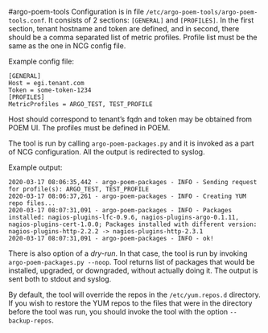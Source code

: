 #argo-poem-tools
Configuration is in file `/etc/argo-poem-tools/argo-poem-tools.conf`. It consists of 2 sections: `[GENERAL]` and `[PROFILES]`. In the first section, tenant hostname and token are defined, and in second, there should be a comma separated list of metric profiles. Profile list must be the same as the one in NCG config file. 

Example config file:
```
[GENERAL]
Host = egi.tenant.com
Token = some-token-1234
[PROFILES]
MetricProfiles = ARGO_TEST, TEST_PROFILE
```

Host should correspond to tenant’s fqdn and token may be obtained from POEM UI. The profiles must be defined in POEM.

The tool is run by calling `argo-poem-packages.py` and it is invoked as a part of NCG configuration. All the output is redirected to syslog.

Example output:
```
2020-03-17 08:06:35,442 - argo-poem-packages - INFO - Sending request for profile(s): ARGO_TEST, TEST_PROFILE
2020-03-17 08:06:37,261 - argo-poem-packages - INFO - Creating YUM repo files...
2020-03-17 08:07:31,091 - argo-poem-packages - INFO - Packages installed: nagios-plugins-lfc-0.9.6, nagios-plugins-argo-0.1.11, nagios-plugins-cert-1.0.0; Packages installed with different version: nagios-plugins-http-2.2.2 -> nagios-plugins-http-2.3.1
2020-03-17 08:07:31,091 - argo-poem-packages - INFO - ok!
```

There is also option of a *dry-run*. In that case, the tool is run by invoking `argo-poem-packages.py --noop`. Tool returns list of packages that would be installed, upgraded, or downgraded, without actually doing it. The output is sent both to stdout and syslog. 

By default, the tool will override the repos in the `/etc/yum.repos.d` directory. If you wish to restore the YUM repos to the files that were in the directory before the tool was run, you should invoke the tool with the option `--backup-repos`.
